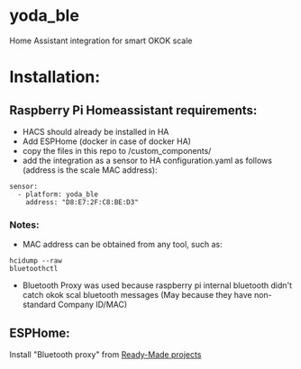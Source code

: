# yoda_ble
Home Assistant integration for smart OKOK scale

# Installation:
## Raspberry Pi Homeassistant requirements:
  - HACS should already be installed in HA
  - Add ESPHome (docker in case of docker HA)
  - copy the files in this repo to <HA config folder>/custom_components/
  - add the integration as a sensor to HA configuration.yaml as follows (address is the scale MAC address):
```
sensor:
  - platform: yoda_ble
    address: "D8:E7:2F:C8:BE:D3"
```
### Notes: 
- MAC address can be obtained from any tool, such as:
```
hcidump --raw
bluetoothctl
```
- Bluetooth Proxy was used because raspberry pi internal bluetooth didn't catch okok scal bluetooth messages (May because they have non-standard Company ID/MAC) 

## ESPHome:
  Install "Bluetooth proxy" from [Ready-Made projects](https://esphome.io/projects/)
